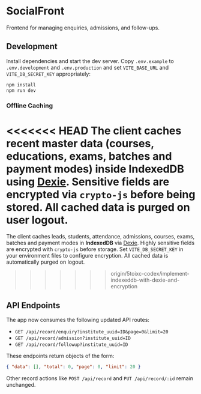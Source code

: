# SocialFront

Frontend for managing enquiries, admissions, and follow-ups.

## Development

Install dependencies and start the dev server. Copy `.env.example` to
`.env.development` and `.env.production` and set `VITE_BASE_URL` and
`VITE_DB_SECRET_KEY` appropriately:

```bash
npm install
npm run dev
```

### Offline Caching

<<<<<<< HEAD
The client caches recent master data (courses, educations, exams, batches and payment modes)
inside **IndexedDB** using [Dexie](https://dexie.org). Sensitive fields are encrypted via
`crypto-js` before being stored. All cached data is purged on user logout.
=======
The client caches leads, students, attendance, admissions, courses, exams,
batches and payment modes in **IndexedDB** via [Dexie](https://dexie.org).
Highly sensitive fields are encrypted with `crypto-js` before storage.
Set `VITE_DB_SECRET_KEY` in your environment files to configure encryption.
All cached data is automatically purged on logout.
>>>>>>> origin/5toixc-codex/implement-indexeddb-with-dexie-and-encryption

## API Endpoints

The app now consumes the following updated API routes:

- `GET /api/record/enquiry?institute_uuid=ID&page=0&limit=20`
- `GET /api/record/admission?institute_uuid=ID`
- `GET /api/record/followup?institute_uuid=ID`

These endpoints return objects of the form:

```json
{ "data": [], "total": 0, "page": 0, "limit": 20 }
```

Other record actions like `POST /api/record` and `PUT /api/record/:id` remain unchanged.
